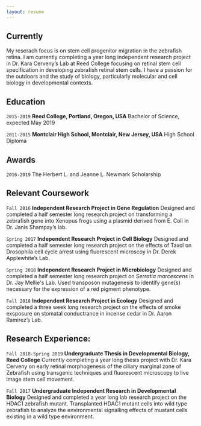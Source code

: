 ```yaml
---
layout: resume
---
```

## Currently

My reserach focus is on stem cell progenitor migration in the zebrafish retina. I am currently completing a year long independent research project in Dr. Kara Cerveny’s Lab at Reed College focusing on retinal stem cell specification in developing zebrafish retinal stem cells. I have a passion for the outdoors and the study of biology, particularly molecular and cell biology in developmental contexts.

## Education

`2015-2019`
__Reed College, Portland, Oregon, USA__
Bachelor of Science, expected May 2019

`2011-2015`
__Montclair High School, Montclair, New Jersey, USA__
High School Diploma

## Awards

`2016-2019`
The Herbert L. and Jeanne L. Newmark Scholarship 

## Relevant Coursework

`Fall 2016`
**Independent Research Project in Gene Regulation**
Designed and completed a half semester long research project on transforming a zebrafish gene into Xenopus frogs using a plasmid derived from E. Coli in Dr. Janis Shampay’s lab.

`Spring 2017`
**Independent Research Project in Cell Biology**
Designed and completed a half semester long research project on the effects of Taxol on Drosophila cell cycle arrest using fluorescent microscoy in Dr. Derek Applewhite’s Lab. 

`Spring 2018`
**Independent Research Project in Microbiology**
Designed and completed a half semester long research project on _Serratia marcescens_ in Dr. Jay Mellie's Lab. Used transposon mutagenesis to identify gene(s) necessary for the expression of a red pigment phenotype.

`Fall 2018`
**Independent Research Project in Ecology** 
Designed and completed a three week long research project on the effects of smoke exsposure on stomatal conductrance in incense cedar in Dr. Aaron Ramirez’s Lab. 


## Research Experience:

`Fall 2018-Spring 2019`
**Undergraduate Thesis in Developmental Biology, Reed College**
Currently completing a year long thesis project with Dr. Kara Cerveny on early retinal morphogenesis of the ciliary marginal zone of Zebrafish using transgenic techniques and fluorescent microscopy to live image stem cell movement.

`Fall 2017`
**Undergraduate Independent Research in Developmental Biology**
Designed and completed a year long lab research project on the HDAC1 zebrafish mutant. Transplanted HDAC1 mutant cells into wild type zebrafish to analyze the environmental signalling effects of muatant cells existing in a wild type environment.


<!-- ### Footer

Last updated: May 2013 -->


